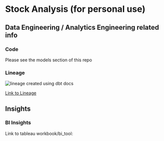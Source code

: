 # Stock Analysis (for personal use)

## Data Engineering / Analytics Engineering related info

### Code

Please see the models section of this repo

### Lineage

![lineage created using dbt docs](https://i.postimg.cc/FKP10Wgj/Screenshot-2024-09-04-at-9-32-48-AM.png)

[Link to Lineage](https://postimg.cc/1gq9QKdt)

## Insights

### BI Insights

Link to tableau workbook/bi_tool: 

